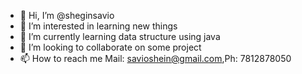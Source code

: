 - 👋 Hi, I’m @sheginsavio
- 👀 I’m interested in learning new things
- 🌱 I’m currently learning data structure using java
- 💞️ I’m looking to collaborate on some project
- 📫 How to reach me Mail: savioshein@gmail.com,Ph: 7812878050

